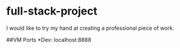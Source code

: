 # full-stack-project
I would like to try my hand at creating a professional piece of work.


##VM Ports
*Dev: localhost:8888 